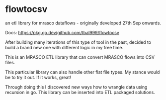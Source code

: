 # flowtocsv
an etl library for mrasco dataflows - originally developed 27th Sep onwards.

Docs:
https://pkg.go.dev/github.com/tbal999/flowtocsv

After building many iterations of this type of tool in the past, decided to build a brand new one with different logic in my free time.

This is an MRASCO ETL library that can convert MRASCO flows into CSV files.

This particular library can also handle other flat file types. My stance would be to try it out. If it works, great!

Through doing this I discovered new ways how to wrangle data using recursion in go. This library can be inserted into ETL packaged solutions.
